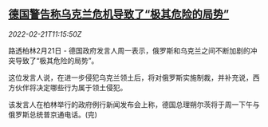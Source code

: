 <!--1645443063000-->
[德国警告称乌克兰危机导致了“极其危险的局势”](https://cn.reuters.com/article/germany-ukraine-crisis-0221-idCNKBS2KQ0YH)
------

<div><i>2022-02-21T11:15:50Z</i></div><p>路透柏林2月21日 - 德国政府发言人周一表示，俄罗斯和乌克兰之间不断加剧的冲突导致了“极其危险的局势”。</p><p>这位发言人说，在进一步侵犯乌克兰领土后，将对俄罗斯实施制裁，并补充说，西方伙伴将决定哪些行为属于领土侵犯。</p><p>该发言人在柏林举行的政府例行新闻发布会上称，德国总理朔尔茨将于周一下午与俄罗斯总统普京通电话。(完)</p>
